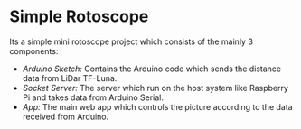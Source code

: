# Simple Rotoscope

Its a simple mini rotoscope project which consists of the mainly 3 components:

- _Arduino Sketch:_ Contains the Arduino code which sends the distance data from LiDar TF-Luna.
- _Socket Server:_ The server which run on the host system like Raspberry Pi and takes data from Arduino Serial.
- _App:_ The main web app which controls the picture according to the data received from Arduino.
